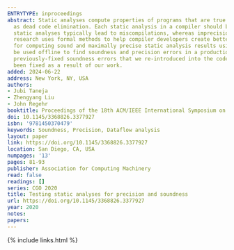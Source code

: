 ```yaml
---
ENTRYTYPE: inproceedings
abstract: Static analyses compute properties of programs that are true in all executions, and compilers use these properties to justify optimizations such
  as dead code elimination. Each static analysis in a compiler should be as precise as possible while remaining sound and being sufficiently fast. Unsound
  static analyses typically lead to miscompilations, whereas imprecisions typically lead to missed optimizations. Neither kind of bug is easy to track down.  Our
  research uses formal methods to help compiler developers create better static analyses. Our contribution is the design and evaluation of several algorithms
  for computing sound and maximally precise static analysis results using an SMT solver. These methods are too slow to use at compile time, but they can
  be used offline to find soundness and precision errors in a production compiler such as LLVM. We found no new soundness bugs in LLVM, but we can discover
  previously-fixed soundness errors that we re-introduced into the code base. We identified many imprecisions in LLVM's static analyses, some of which have
  been fixed as a result of our work.
added: 2024-06-22
address: New York, NY, USA
authors:
- Jubi Taneja
- Zhengyang Liu
- John Regehr
booktitle: Proceedings of the 18th ACM/IEEE International Symposium on Code Generation and Optimization
doi: 10.1145/3368826.3377927
isbn: '9781450370479'
keywords: Soundness, Precision, Dataflow analysis
layout: paper
link: https://doi.org/10.1145/3368826.3377927
location: San Diego, CA, USA
numpages: '13'
pages: 81-93
publisher: Association for Computing Machinery
read: false
readings: []
series: CGO 2020
title: Testing static analyses for precision and soundness
url: https://doi.org/10.1145/3368826.3377927
year: 2020
notes:
papers:
---
```

{% include links.html %}
